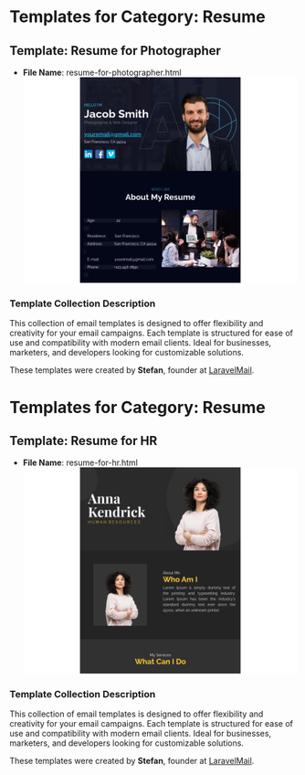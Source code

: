 # Templates for Category: Resume

## Template: Resume for Photographer
- **File Name**: resume-for-photographer.html
![Thumbnail for Resume for Photographer](./resume-for-photographer.png)

### Template Collection Description
This collection of email templates is designed to offer flexibility and creativity for your email campaigns. Each template is structured for ease of use and compatibility with modern email clients. Ideal for businesses, marketers, and developers looking for customizable solutions.

These templates were created by **Stefan**, founder at [LaravelMail](https://laravelmail.com).

# Templates for Category: Resume

## Template: Resume for HR
- **File Name**: resume-for-hr.html
![Thumbnail for Resume for HR](./resume-for-hr.png)

### Template Collection Description
This collection of email templates is designed to offer flexibility and creativity for your email campaigns. Each template is structured for ease of use and compatibility with modern email clients. Ideal for businesses, marketers, and developers looking for customizable solutions.

These templates were created by **Stefan**, founder at [LaravelMail](https://laravelmail.com).

